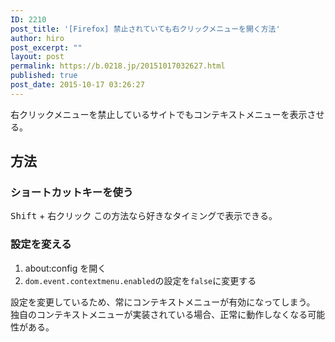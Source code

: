 ```yaml
---
ID: 2210
post_title: '[Firefox] 禁止されていても右クリックメニューを開く方法'
author: hiro
post_excerpt: ""
layout: post
permalink: https://b.0218.jp/20151017032627.html
published: true
post_date: 2015-10-17 03:26:27
---
```

右クリックメニューを禁止しているサイトでもコンテキストメニューを表示させる。
<!--more-->
<h2>方法</h2>
<h3>ショートカットキーを使う</h3>
<kbd>Shift</kbd> + 右クリック
この方法なら好きなタイミングで表示できる。

<h3>設定を変える</h3>
<ol>
 <li>about:config を開く</li>
 <li><code>dom.event.contextmenu.enabled</code>の設定を<code>false</code>に変更する</li>
</ol>
設定を変更しているため、常にコンテキストメニューが有効になってしまう。
独自のコンテキストメニューが実装されている場合、正常に動作しなくなる可能性がある。